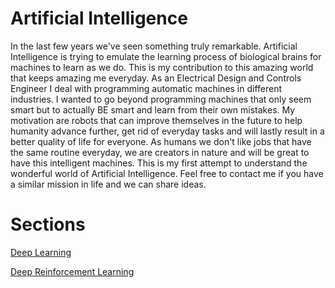 # Artificial Intelligence
In the last few years we've seen something truly remarkable. Artificial Intelligence is trying to emulate the learning process of biological brains for machines to learn as we do. This is my contribution to this amazing world that keeps amazing me everyday. As an Electrical Design and Controls Engineer I deal with programming automatic machines in different industries. I wanted to go beyond programming machines that only seem smart but to actually BE smart and learn from their own mistakes. My motivation are robots that can improve themselves in the future to help humanity advance further, get rid of everyday tasks and will lastly result in a better quality of life for everyone. As humans we don't like jobs that have the same routine everyday, we are creators in nature and will be great to have this intelligent machines. This is my first attempt to understand the wonderful world of Artificial Intelligence. Feel free to contact me if you have a similar mission in life and we can share ideas.

# Sections
[Deep Learning](https://kennethmachado.github.io/Artificial-Intelligence/Deep%20Learning/)

[Deep Reinforcement Learning](https://kennethmachado.github.io/Artificial-Intelligence/Deep%20Reinforcement%20Learning/)
